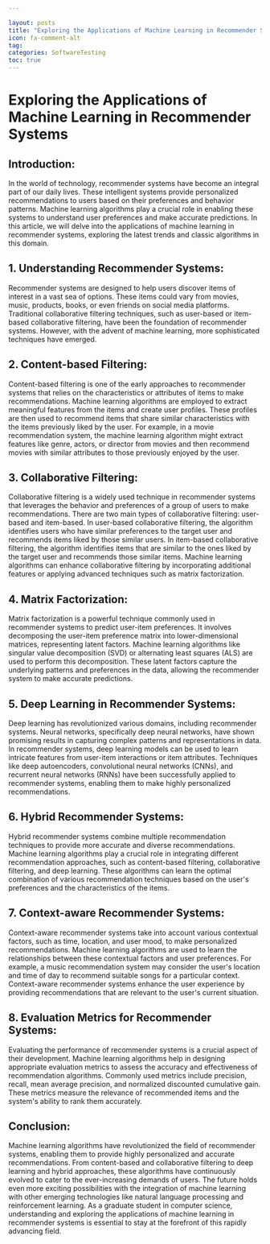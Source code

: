 ```yaml
---

layout: posts
title: "Exploring the Applications of Machine Learning in Recommender Systems"
icon: fa-comment-alt
tag:      
categories: SoftwareTesting
toc: true
---
```




# Exploring the Applications of Machine Learning in Recommender Systems

## Introduction:
In the world of technology, recommender systems have become an integral part of our daily lives. These intelligent systems provide personalized recommendations to users based on their preferences and behavior patterns. Machine learning algorithms play a crucial role in enabling these systems to understand user preferences and make accurate predictions. In this article, we will delve into the applications of machine learning in recommender systems, exploring the latest trends and classic algorithms in this domain.

## 1. Understanding Recommender Systems:
Recommender systems are designed to help users discover items of interest in a vast sea of options. These items could vary from movies, music, products, books, or even friends on social media platforms. Traditional collaborative filtering techniques, such as user-based or item-based collaborative filtering, have been the foundation of recommender systems. However, with the advent of machine learning, more sophisticated techniques have emerged.

## 2. Content-based Filtering:
Content-based filtering is one of the early approaches to recommender systems that relies on the characteristics or attributes of items to make recommendations. Machine learning algorithms are employed to extract meaningful features from the items and create user profiles. These profiles are then used to recommend items that share similar characteristics with the items previously liked by the user. For example, in a movie recommendation system, the machine learning algorithm might extract features like genre, actors, or director from movies and then recommend movies with similar attributes to those previously enjoyed by the user.

## 3. Collaborative Filtering:
Collaborative filtering is a widely used technique in recommender systems that leverages the behavior and preferences of a group of users to make recommendations. There are two main types of collaborative filtering: user-based and item-based. In user-based collaborative filtering, the algorithm identifies users who have similar preferences to the target user and recommends items liked by those similar users. In item-based collaborative filtering, the algorithm identifies items that are similar to the ones liked by the target user and recommends those similar items. Machine learning algorithms can enhance collaborative filtering by incorporating additional features or applying advanced techniques such as matrix factorization.

## 4. Matrix Factorization:
Matrix factorization is a powerful technique commonly used in recommender systems to predict user-item preferences. It involves decomposing the user-item preference matrix into lower-dimensional matrices, representing latent factors. Machine learning algorithms like singular value decomposition (SVD) or alternating least squares (ALS) are used to perform this decomposition. These latent factors capture the underlying patterns and preferences in the data, allowing the recommender system to make accurate predictions.

## 5. Deep Learning in Recommender Systems:
Deep learning has revolutionized various domains, including recommender systems. Neural networks, specifically deep neural networks, have shown promising results in capturing complex patterns and representations in data. In recommender systems, deep learning models can be used to learn intricate features from user-item interactions or item attributes. Techniques like deep autoencoders, convolutional neural networks (CNNs), and recurrent neural networks (RNNs) have been successfully applied to recommender systems, enabling them to make highly personalized recommendations.

## 6. Hybrid Recommender Systems:
Hybrid recommender systems combine multiple recommendation techniques to provide more accurate and diverse recommendations. Machine learning algorithms play a crucial role in integrating different recommendation approaches, such as content-based filtering, collaborative filtering, and deep learning. These algorithms can learn the optimal combination of various recommendation techniques based on the user's preferences and the characteristics of the items.

## 7. Context-aware Recommender Systems:
Context-aware recommender systems take into account various contextual factors, such as time, location, and user mood, to make personalized recommendations. Machine learning algorithms are used to learn the relationships between these contextual factors and user preferences. For example, a music recommendation system may consider the user's location and time of day to recommend suitable songs for a particular context. Context-aware recommender systems enhance the user experience by providing recommendations that are relevant to the user's current situation.

## 8. Evaluation Metrics for Recommender Systems:
Evaluating the performance of recommender systems is a crucial aspect of their development. Machine learning algorithms help in designing appropriate evaluation metrics to assess the accuracy and effectiveness of recommendation algorithms. Commonly used metrics include precision, recall, mean average precision, and normalized discounted cumulative gain. These metrics measure the relevance of recommended items and the system's ability to rank them accurately.

## Conclusion:
Machine learning algorithms have revolutionized the field of recommender systems, enabling them to provide highly personalized and accurate recommendations. From content-based and collaborative filtering to deep learning and hybrid approaches, these algorithms have continuously evolved to cater to the ever-increasing demands of users. The future holds even more exciting possibilities with the integration of machine learning with other emerging technologies like natural language processing and reinforcement learning. As a graduate student in computer science, understanding and exploring the applications of machine learning in recommender systems is essential to stay at the forefront of this rapidly advancing field.